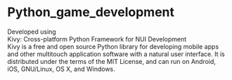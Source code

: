 # Python_game_development
Developed using</br>
Kivy: Cross-platform Python Framework for NUI Development</br>
Kivy is a free and open source Python library for developing mobile apps and other multitouch application software with a natural user interface. It is distributed under the terms of the MIT License, and can run on Android, iOS, GNU/Linux, OS X, and Windows.
